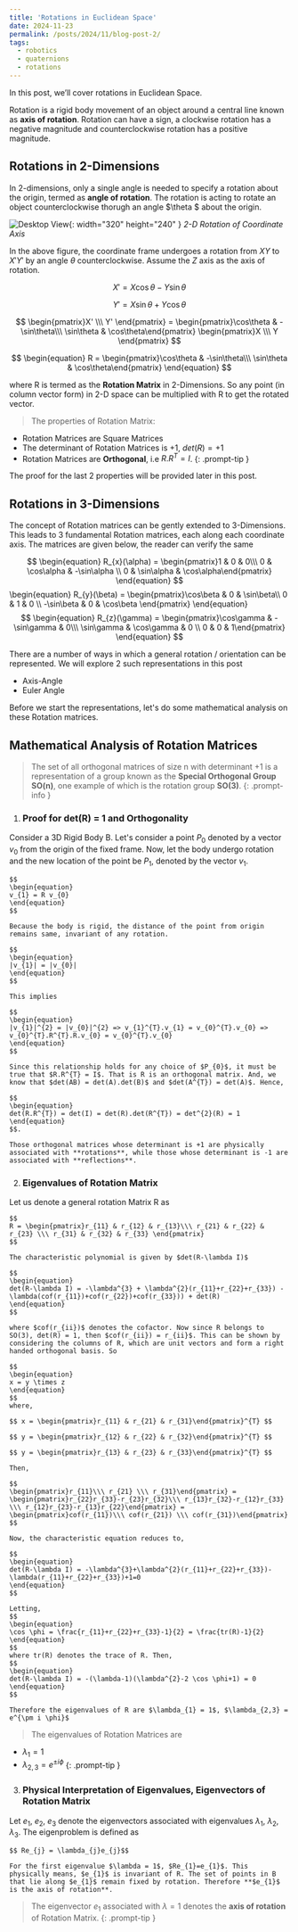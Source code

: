 ```yaml
---
title: 'Rotations in Euclidean Space'
date: 2024-11-23
permalink: /posts/2024/11/blog-post-2/
tags:
  - robotics
  - quaternions
  - rotations
---
```


In this post, we’ll cover rotations in Euclidean Space.

Rotation is a rigid body movement of an object around a central line known as **axis of rotation**. Rotation can have a sign, a clockwise rotation has a negative magnitude and counterclockwise rotation has a positive magnitude.

## **Rotations in 2-Dimensions**

In 2-dimensions, only a single angle is needed to specify a rotation about the origin, termed as **angle of rotation**. The rotation is acting to rotate an object counterclockwise thorugh an angle $\theta $ about the origin.

![Desktop View](/images/2drot.png){: width="320" height="240" }
_2-D Rotation of Coordinate Axis_

In the above figure, the coordinate frame undergoes a rotation from $XY$ to $X'Y'$ by an angle $\theta$ counterclockwise. Assume the $Z$ axis as the axis of rotation.

$$
  X' = X \cos\theta - Y \sin\theta
$$

$$
  Y' = X \sin\theta + Y \cos\theta
$$

$$
  \begin{pmatrix}X' \\\ Y' \end{pmatrix} = \begin{pmatrix}\cos\theta & -\sin\theta\\\ \sin\theta & \cos\theta\end{pmatrix} \begin{pmatrix}X \\\ Y \end{pmatrix}
$$

$$
\begin{equation}
  R = \begin{pmatrix}\cos\theta & -\sin\theta\\\ \sin\theta & \cos\theta\end{pmatrix}
\end{equation}
$$

where R is termed as the **Rotation Matrix** in 2-Dimensions. So any point (in column vector form) in 2-D space can be multiplied with R to get the rotated vector. 

> The properties of Rotation Matrix:
- Rotation Matrices are Square Matrices
- The determinant of Rotation Matrices is +1, $det(R) = +1$
- Rotation Matrices are **Orthogonal**, i.e $R.R^{T} = I$.
{: .prompt-tip }

The proof for the last 2 properties will be provided later in this post.

## **Rotations in 3-Dimensions**

The concept of Rotation matrices can be gently extended to 3-Dimensions. This leads to 3 fundamental Rotation matrices, each along each coordinate axis. The matrices are given below, the reader can verify the same

$$
\begin{equation}
  R_{x}(\alpha) = \begin{pmatrix}1 & 0 & 0\\\ 0 & \cos\alpha & -\sin\alpha  \\	0 & \sin\alpha & \cos\alpha\end{pmatrix}
\end{equation}
$$
\begin{equation}
  R_{y}(\beta) = \begin{pmatrix}\cos\beta & 0 & \sin\beta\\\ 0 & 1 & 0 \\\ -\sin\beta & 0 & \cos\beta \end{pmatrix}
\end{equation}
$$
\begin{equation}
  R_{z}(\gamma) = \begin{pmatrix}\cos\gamma & -\sin\gamma & 0\\\ \sin\gamma & \cos\gamma & 0 \\	0 & 0 & 1\end{pmatrix}
\end{equation}
$$ 

There are a number of ways in which a general rotation / orientation can be represented. We will explore 2 such representations in this post
- Axis-Angle
- Euler Angle

Before we start the representations, let's do some mathematical analysis on these Rotation matrices.

## **Mathematical Analysis of Rotation Matrices**
> The set of all orthogonal matrices of size n with determinant +1 is a representation of a group known as the **Special Orthogonal Group SO(n)**, one example of which is the rotation group **SO(3)**.
{: .prompt-info }

1. ### **Proof for det(R) = 1 and Orthogonality**
Consider a 3D Rigid Body B. Let's consider a point $P_{0}$ denoted by a vector $v_{0}$ from the origin of the fixed frame. Now, let the body undergo rotation and the new location of the point be $P_{1}$, denoted by the vector $v_{1}$.

	$$
	\begin{equation}
	v_{1} = R v_{0}
	\end{equation}
	$$

	Because the body is rigid, the distance of the point from origin remains same, invariant of any rotation.

	$$
	\begin{equation}
	|v_{1}| = |v_{0}|
	\end{equation}
	$$

	This implies

	$$
	\begin{equation}
	|v_{1}|^{2} = |v_{0}|^{2} => v_{1}^{T}.v_{1} = v_{0}^{T}.v_{0} => v_{0}^{T}.R^{T}.R.v_{0} = v_{0}^{T}.v_{0}
	\end{equation}
	$$

	Since this relationship holds for any choice of $P_{0}$, it must be true that $R.R^{T} = I$. That is R is an orthogonal matrix. And, we know that $det(AB) = det(A).det(B)$ and $det(A^{T}) = det(A)$. Hence,

	$$
	\begin{equation}
	det(R.R^{T}) = det(I) = det(R).det(R^{T}) = det^{2}(R) = 1
	\end{equation}
	$$. 

	Those orthogonal matrices whose determinant is +1 are physically associated with **rotations**, while those whose determinant is -1 are associated with **reflections**.

2. ### **Eigenvalues of Rotation Matrix**
Let us denote a general rotation Matrix R as

	$$
	R = \begin{pmatrix}r_{11} & r_{12} & r_{13}\\\ r_{21} & r_{22} & r_{23} \\\ r_{31} & r_{32} & r_{33} \end{pmatrix}
	$$

	The characteristic polynomial is given by $det(R-\lambda I)$

	$$
	\begin{equation}
	det(R-\lambda I) = -\lambda^{3} + \lambda^{2}(r_{11}+r_{22}+r_{33}) - \lambda(cof(r_{11})+cof(r_{22})+cof(r_{33})) + det(R)
	\end{equation}
	$$

	where $cof(r_{ii})$ denotes the cofactor. Now since R belongs to SO(3), det(R) = 1, then $cof(r_{ii}) = r_{ii}$. This can be shown by considering the columns of R, which are unit vectors and form a right handed orthogonal basis. So

	$$
	\begin{equation}
	x = y \times z
	\end{equation}
	$$
	where,

	$$ x = \begin{pmatrix}r_{11} & r_{21} & r_{31}\end{pmatrix}^{T} $$

	$$ y = \begin{pmatrix}r_{12} & r_{22} & r_{32}\end{pmatrix}^{T} $$

	$$ y = \begin{pmatrix}r_{13} & r_{23} & r_{33}\end{pmatrix}^{T} $$

	Then,

	$$
	\begin{pmatrix}r_{11}\\\ r_{21} \\\ r_{31}\end{pmatrix} = \begin{pmatrix}r_{22}r_{33}-r_{23}r_{32}\\\ r_{13}r_{32}-r_{12}r_{33} \\\ r_{12}r_{23}-r_{13}r_{22}\end{pmatrix} = \begin{pmatrix}cof(r_{11})\\\ cof(r_{21}) \\\ cof(r_{31})\end{pmatrix}
	$$

	Now, the characteristic equation reduces to, 

	$$ 
	\begin{equation}
	det(R-\lambda I) = -\lambda^{3}+\lambda^{2}(r_{11}+r_{22}+r_{33})-\lambda(r_{11}+r_{22}+r_{33})+1=0 
	\end{equation}
	$$

	Letting,
	$$
	\begin{equation}
	\cos \phi = \frac{r_{11}+r_{22}+r_{33}-1}{2} = \frac{tr(R)-1}{2}
	\end{equation}
	$$
	where tr(R) denotes the trace of R. Then, 
	$$
	\begin{equation}
	det(R-\lambda I) = -(\lambda-1)(\lambda^{2}-2 \cos \phi+1) = 0
	\end{equation}
	$$

	Therefore the eigenvalues of R are $\lambda_{1} = 1$, $\lambda_{2,3} = e^{\pm i \phi}$
	
> The eigenvalues of Rotation Matrices are
- $\lambda_{1} = 1$
- $\lambda_{2,3} = e^{\pm i \phi}$
{: .prompt-tip }

3. ### **Physical Interpretation of Eigenvalues, Eigenvectors of Rotation Matrix**
Let $e_{1}$, $e_{2}$, $e_{3}$ denote the eigenvectors associated with eigenvalues $\lambda_{1}$, $\lambda_{2}$, $\lambda_{3}$. The eigenproblem is defined as

	$$ Re_{j} = \lambda_{j}e_{j}$$

	For the first eigenvalue $\lambda = 1$, $Re_{1}=e_{1}$. This physically means, $e_{1}$ is invariant of R. The set of points in B that lie along $e_{1}$ remain fixed by rotation. Therefore **$e_{1}$ is the axis of rotation**.

> The eigenvector $e_{1}$ associated with $\lambda=1$ denotes the **axis of rotation** of Rotation Matrix.
{: .prompt-tip }
